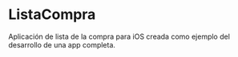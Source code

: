 # ListaCompra

Aplicación de lista de la compra para iOS creada como ejemplo del desarrollo de una app completa.
